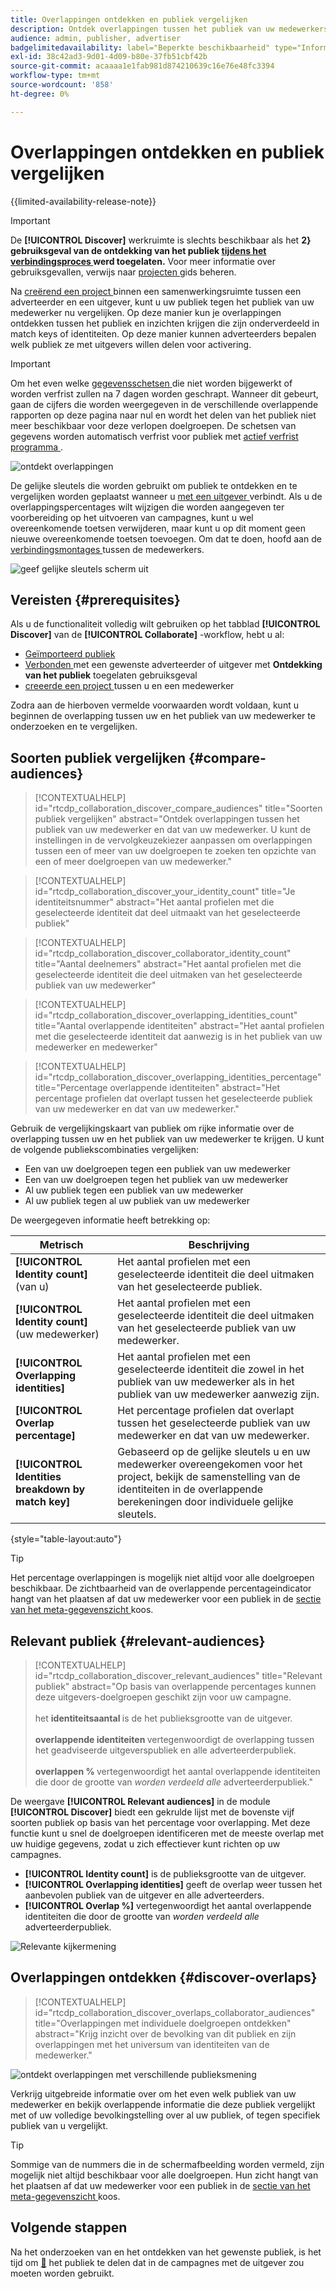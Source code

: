 ```yaml
---
title: Overlappingen ontdekken en publiek vergelijken
description: Ontdek overlappingen tussen het publiek van uw medewerkers en dat van uw medewerkers. Leer hoe u het beste publiek kunt vinden voor gebruik in uw campagnes.
audience: admin, publisher, advertiser
badgelimitedavailability: label="Beperkte beschikbaarheid" type="Informative" url="https://helpx.adobe.com/nl/legal/product-descriptions/real-time-customer-data-platform-collaboration.html newtab=true"
exl-id: 38c42ad3-9d01-4d09-b80e-37fb51cbf42b
source-git-commit: acaaaa1e1fab981d874210639c16e76e48fc3394
workflow-type: tm+mt
source-wordcount: '858'
ht-degree: 0%

---
```


# Overlappingen ontdekken en publiek vergelijken

{{limited-availability-release-note}}

>[!IMPORTANT]
>
>De **[!UICONTROL Discover]** werkruimte is slechts beschikbaar als het **2&rbrace; gebruiksgeval van de ontdekking van het publiek [ tijdens het verbindingsproces ](../connect/establishing-connections.md#connection-settings) werd toegelaten.** Voor meer informatie over gebruiksgevallen, verwijs naar [ projecten ](./manage-projects.md#project-use-cases) gids beheren.

Na [ creërend een project ](/help/guide/collaborate/manage-projects.md) binnen een samenwerkingsruimte tussen een adverteerder en een uitgever, kunt u uw publiek tegen het publiek van uw medewerker nu vergelijken. Op deze manier kun je overlappingen ontdekken tussen het publiek en inzichten krijgen die zijn onderverdeeld in match keys of identiteiten. Op deze manier kunnen adverteerders bepalen welk publiek ze met uitgevers willen delen voor activering.

>[!IMPORTANT]
>
>Om het even welke [ gegevensschetsen ](/help/guide/glossary.md#sketches) die niet worden bijgewerkt of worden verfrist zullen na 7 dagen worden geschrapt. Wanneer dit gebeurt, gaan de cijfers die worden weergegeven in de verschillende overlappende rapporten op deze pagina naar nul en wordt het delen van het publiek niet meer beschikbaar voor deze verlopen doelgroepen. De schetsen van gegevens worden automatisch verfrist voor publiek met [ actief verfrist programma ](/help/guide/setup/onboard-audiences.md#schedule).

![ ontdekt overlappingen ](/help/assets/collaborate/discover-overlaps/discover-overlaps.png)

De gelijke sleutels die worden gebruikt om publiek te ontdekken en te vergelijken worden geplaatst wanneer u [ met een uitgever ](/help/guide/connect/establishing-connections.md#connection-settings) verbindt. Als u de overlappingspercentages wilt wijzigen die worden aangegeven ter voorbereiding op het uitvoeren van campagnes, kunt u wel overeenkomende toetsen verwijderen, maar kunt u op dit moment geen nieuwe overeenkomende toetsen toevoegen. Om dat te doen, hoofd aan de [ verbindingsmontages ](/help/guide/connect/establishing-connections.md#connection-settings) tussen de medewerkers.

![ geef gelijke sleutels scherm ](/help/assets/collaborate/discover-overlaps/edit-match-keys.png) uit

## Vereisten {#prerequisites}

Als u de functionaliteit volledig wilt gebruiken op het tabblad **[!UICONTROL Discover]** van de **[!UICONTROL Collaborate]** -workflow, hebt u al:

* [Geïmporteerd publiek](/help/guide/setup/onboard-audiences.md)
* [ Verbonden ](/help/guide/connect/establishing-connections.md) met een gewenste adverteerder of uitgever met **Ontdekking van het publiek** toegelaten gebruiksgeval
* [ creeerde een project ](/help/guide/collaborate/manage-projects.md) tussen u en een medewerker

Zodra aan de hierboven vermelde voorwaarden wordt voldaan, kunt u beginnen de overlapping tussen uw en het publiek van uw medewerker te onderzoeken en te vergelijken.

## Soorten publiek vergelijken {#compare-audiences}

>[!CONTEXTUALHELP]
>id="rtcdp_collaboration_discover_compare_audiences"
>title="Soorten publiek vergelijken"
>abstract="Ontdek overlappingen tussen het publiek van uw medewerker en dat van uw medewerker. U kunt de instellingen in de vervolgkeuzekiezer aanpassen om overlappingen tussen een of meer van uw doelgroepen te zoeken ten opzichte van een of meer doelgroepen van uw medewerker."

>[!CONTEXTUALHELP]
>id="rtcdp_collaboration_discover_your_identity_count"
>title="Je identiteitsnummer"
>abstract="Het aantal profielen met die geselecteerde identiteit dat deel uitmaakt van het geselecteerde publiek"

>[!CONTEXTUALHELP]
>id="rtcdp_collaboration_discover_collaborator_identity_count"
>title="Aantal deelnemers"
>abstract="Het aantal profielen met die geselecteerde identiteit die deel uitmaken van het geselecteerde publiek van uw medewerker"

>[!CONTEXTUALHELP]
>id="rtcdp_collaboration_discover_overlapping_identities_count"
>title="Aantal overlappende identiteiten"
>abstract="Het aantal profielen met die geselecteerde identiteit dat aanwezig is in het publiek van uw medewerker en medewerker"

>[!CONTEXTUALHELP]
>id="rtcdp_collaboration_discover_overlapping_identities_percentage"
>title="Percentage overlappende identiteiten"
>abstract="Het percentage profielen dat overlapt tussen het geselecteerde publiek van uw medewerker en dat van uw medewerker."

Gebruik de vergelijkingskaart van publiek om rijke informatie over de overlapping tussen uw en het publiek van uw medewerker te krijgen. U kunt de volgende publiekscombinaties vergelijken:

* Een van uw doelgroepen tegen een publiek van uw medewerker
* Een van uw doelgroepen tegen het publiek van uw medewerker
* Al uw publiek tegen een publiek van uw medewerker
* Al uw publiek tegen al uw publiek van uw medewerker

De weergegeven informatie heeft betrekking op:

| Metrisch | Beschrijving |
|---------|----------|
| **[!UICONTROL Identity count]** (van u) | Het aantal profielen met een geselecteerde identiteit die deel uitmaken van het geselecteerde publiek. |
| **[!UICONTROL Identity count]** (uw medewerker) | Het aantal profielen met een geselecteerde identiteit die deel uitmaken van het geselecteerde publiek van uw medewerker. |
| **[!UICONTROL Overlapping identities]** | Het aantal profielen met een geselecteerde identiteit die zowel in het publiek van uw medewerker als in het publiek van uw medewerker aanwezig zijn. |
| **[!UICONTROL Overlap percentage]** | Het percentage profielen dat overlapt tussen het geselecteerde publiek van uw medewerker en dat van uw medewerker. |
| **[!UICONTROL Identities breakdown by match key]** | Gebaseerd op de gelijke sleutels u en uw medewerker overeengekomen voor het project, bekijk de samenstelling van de identiteiten in de overlappende berekeningen door individuele gelijke sleutels. |

{style="table-layout:auto"}

>[!TIP]
>
>Het percentage overlappingen is mogelijk niet altijd voor alle doelgroepen beschikbaar. De zichtbaarheid van de overlappende percentageindicator hangt van het plaatsen af dat uw medewerker voor een publiek in de [ sectie van het meta-gegevenszicht ](/help/guide/setup/onboard-audiences.md#metadata-visibility) koos.

## Relevant publiek {#relevant-audiences}

>[!CONTEXTUALHELP]
>id="rtcdp_collaboration_discover_relevant_audiences"
>title="Relevant publiek"
>abstract="Op basis van overlappende percentages kunnen deze uitgevers-doelgroepen geschikt zijn voor uw campagne. <br><br> het <b> identiteitsaantal </b> is de het publieksgrootte van de uitgever. <br><br> <b> overlappende identiteiten </b> vertegenwoordigt de overlapping tussen het geadviseerde uitgeverspubliek en alle adverteerderpubliek. <br><br> <b> overlappen % </b> vertegenwoordigt het aantal overlappende identiteiten die door de grootte van <i> worden verdeeld alle </i> adverteerderpubliek."

De weergave **[!UICONTROL Relevant audiences]** in de module **[!UICONTROL Discover]** biedt een gekrulde lijst met de bovenste vijf soorten publiek op basis van het percentage voor overlapping. Met deze functie kunt u snel de doelgroepen identificeren met de meeste overlap met uw huidige gegevens, zodat u zich effectiever kunt richten op uw campagnes.

* **[!UICONTROL Identity count]** is de publieksgrootte van de uitgever.
* **[!UICONTROL Overlapping identities]** geeft de overlap weer tussen het aanbevolen publiek van de uitgever en alle adverteerders.
* **[!UICONTROL Overlap %]** vertegenwoordigt het aantal overlappende identiteiten die door de grootte van *worden verdeeld alle* adverteerderpubliek.

![ Relevante kijkermening ](/help/assets/collaborate/discover-overlaps/relevant-audiences-highlighted.png)

## Overlappingen ontdekken {#discover-overlaps}

>[!CONTEXTUALHELP]
>id="rtcdp_collaboration_discover_overlaps_collaborator_audiences"
>title="Overlappingen met individuele doelgroepen ontdekken"
>abstract="Krijg inzicht over de bevolking van dit publiek en zijn overlappingen met het universum van identiteiten van de medewerker."

![ ontdekt overlappingen met verschillende publieksmening ](/help/assets/collaborate/discover-overlaps/discover-overlaps-cards-view.png)

Verkrijg uitgebreide informatie over om het even welk publiek van uw medewerker en bekijk overlappende informatie die deze publiek vergelijkt met of uw volledige bevolkingstelling over al uw publiek, of tegen specifiek publiek van u vergelijkt.

>[!TIP]
>
>Sommige van de nummers die in de schermafbeelding worden vermeld, zijn mogelijk niet altijd beschikbaar voor alle doelgroepen. Hun zicht hangt van het plaatsen af dat uw medewerker voor een publiek in de [ sectie van het meta-gegevenszicht ](/help/guide/setup/onboard-audiences.md#metadata-visibility) koos.

## Volgende stappen

Na het onderzoeken van en het ontdekken van het gewenste publiek, is het tijd om [&#128279;](/help/guide/collaborate/share.md) het publiek te delen dat in de campagnes met de uitgever zou moeten worden gebruikt.
